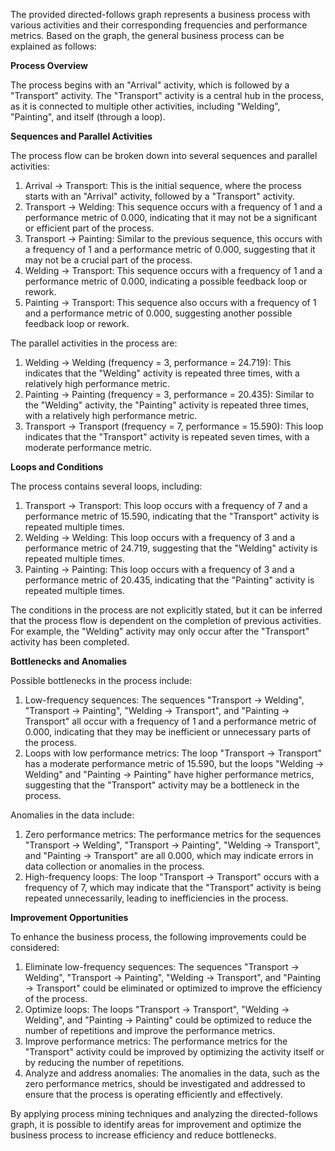 The provided directed-follows graph represents a business process with various activities and their corresponding frequencies and performance metrics. Based on the graph, the general business process can be explained as follows:

**Process Overview**

The process begins with an "Arrival" activity, which is followed by a "Transport" activity. The "Transport" activity is a central hub in the process, as it is connected to multiple other activities, including "Welding", "Painting", and itself (through a loop).

**Sequences and Parallel Activities**

The process flow can be broken down into several sequences and parallel activities:

1. Arrival -> Transport: This is the initial sequence, where the process starts with an "Arrival" activity, followed by a "Transport" activity.
2. Transport -> Welding: This sequence occurs with a frequency of 1 and a performance metric of 0.000, indicating that it may not be a significant or efficient part of the process.
3. Transport -> Painting: Similar to the previous sequence, this occurs with a frequency of 1 and a performance metric of 0.000, suggesting that it may not be a crucial part of the process.
4. Welding -> Transport: This sequence occurs with a frequency of 1 and a performance metric of 0.000, indicating a possible feedback loop or rework.
5. Painting -> Transport: This sequence also occurs with a frequency of 1 and a performance metric of 0.000, suggesting another possible feedback loop or rework.

The parallel activities in the process are:

1. Welding -> Welding (frequency = 3, performance = 24.719): This indicates that the "Welding" activity is repeated three times, with a relatively high performance metric.
2. Painting -> Painting (frequency = 3, performance = 20.435): Similar to the "Welding" activity, the "Painting" activity is repeated three times, with a relatively high performance metric.
3. Transport -> Transport (frequency = 7, performance = 15.590): This loop indicates that the "Transport" activity is repeated seven times, with a moderate performance metric.

**Loops and Conditions**

The process contains several loops, including:

1. Transport -> Transport: This loop occurs with a frequency of 7 and a performance metric of 15.590, indicating that the "Transport" activity is repeated multiple times.
2. Welding -> Welding: This loop occurs with a frequency of 3 and a performance metric of 24.719, suggesting that the "Welding" activity is repeated multiple times.
3. Painting -> Painting: This loop occurs with a frequency of 3 and a performance metric of 20.435, indicating that the "Painting" activity is repeated multiple times.

The conditions in the process are not explicitly stated, but it can be inferred that the process flow is dependent on the completion of previous activities. For example, the "Welding" activity may only occur after the "Transport" activity has been completed.

**Bottlenecks and Anomalies**

Possible bottlenecks in the process include:

1. Low-frequency sequences: The sequences "Transport -> Welding", "Transport -> Painting", "Welding -> Transport", and "Painting -> Transport" all occur with a frequency of 1 and a performance metric of 0.000, indicating that they may be inefficient or unnecessary parts of the process.
2. Loops with low performance metrics: The loop "Transport -> Transport" has a moderate performance metric of 15.590, but the loops "Welding -> Welding" and "Painting -> Painting" have higher performance metrics, suggesting that the "Transport" activity may be a bottleneck in the process.

Anomalies in the data include:

1. Zero performance metrics: The performance metrics for the sequences "Transport -> Welding", "Transport -> Painting", "Welding -> Transport", and "Painting -> Transport" are all 0.000, which may indicate errors in data collection or anomalies in the process.
2. High-frequency loops: The loop "Transport -> Transport" occurs with a frequency of 7, which may indicate that the "Transport" activity is being repeated unnecessarily, leading to inefficiencies in the process.

**Improvement Opportunities**

To enhance the business process, the following improvements could be considered:

1. Eliminate low-frequency sequences: The sequences "Transport -> Welding", "Transport -> Painting", "Welding -> Transport", and "Painting -> Transport" could be eliminated or optimized to improve the efficiency of the process.
2. Optimize loops: The loops "Transport -> Transport", "Welding -> Welding", and "Painting -> Painting" could be optimized to reduce the number of repetitions and improve the performance metrics.
3. Improve performance metrics: The performance metrics for the "Transport" activity could be improved by optimizing the activity itself or by reducing the number of repetitions.
4. Analyze and address anomalies: The anomalies in the data, such as the zero performance metrics, should be investigated and addressed to ensure that the process is operating efficiently and effectively.

By applying process mining techniques and analyzing the directed-follows graph, it is possible to identify areas for improvement and optimize the business process to increase efficiency and reduce bottlenecks.